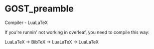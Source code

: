 # GOST_preamble

Compiler - LuaLaTeX

If you're runnin' not working in overleaf, you need to compile this way:

LuaLaTeX -> BibTeX -> LuaLaTeX -> LuaLaTeX
